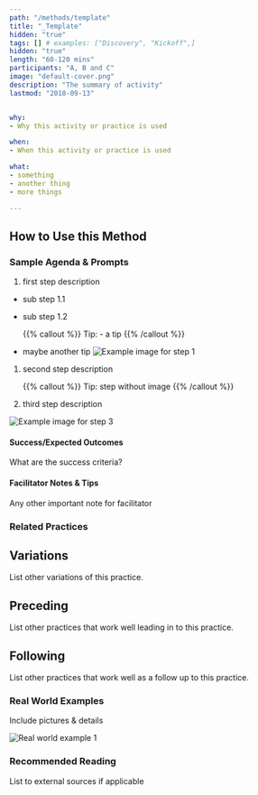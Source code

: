 ```yaml
---
path: "/methods/template"
title: "_Template"
hidden: "true"
tags: [] # examples: ["Discovery", "Kickoff",]
hidden: "true"
length: "60-120 mins"
participants: "A, B and C"
image: "default-cover.png"
description: "The summary of activity"
lastmod: "2018-09-13"


why:
- Why this activity or practice is used

when:
- When this activity or practice is used  

what:
- something
- another thing
- more things

---
```

## How to Use this Method
### Sample Agenda & Prompts
1. first step description
        
- sub step 1.1
- sub step 1.2

   {{% callout %}}
   Tip: - a tip
   {{% /callout %}}
- maybe another tip
![Example image for step 1](/images/practices/template/step-1.png)

1. second step description

   {{% callout %}}
   Tip: step without image
   {{% /callout %}}
1. third step description

![Example image for step 3](/images/practices/template/step-3.png)

#### Success/Expected Outcomes
What are the success criteria?

#### Facilitator Notes & Tips

Any other important note for facilitator

### Related Practices

## Variations

List other variations of this practice.

## Preceding

List other practices that work well leading in to this practice.

## Following

List other practices that work well as a follow up to this practice.

### Real World Examples

Include pictures & details

![Real world example 1](/images/practices/template/example-1.png)

### Recommended Reading

List to external sources if applicable


